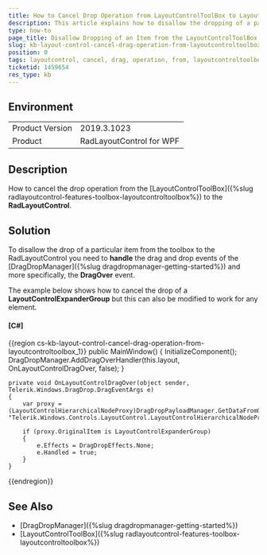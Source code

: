```yaml
---
title: How to Cancel Drop Operation from LayoutControlToolBox to LayoutControl
description: This article explains how to disallow the dropping of a particular item from the LayoutControlToolBox to the RadLayoutControl.
type: how-to
page_title: Disallow Dropping of an Item from the LayoutControlToolBox
slug: kb-layout-control-cancel-drag-operation-from-layoutcontroltoolbox
position: 0
tags: layoutcontrol, cancel, drag, operation, from, layoutcontroltoolbox
ticketid: 1459654
res_type: kb
---
```


## Environment
<table>
	<tbody>
		<tr>
			<td>Product Version</td>
			<td>2019.3.1023</td>
		</tr>
		<tr>
			<td>Product</td>
			<td>RadLayoutControl for WPF</td>
		</tr>
	</tbody>
</table>

## Description

How to cancel the drop operation from the [LayoutControlToolBox]({%slug radlayoutcontrol-features-toolbox-layoutcontroltoolbox%}) to the **RadLayoutControl**. 

## Solution

To disallow the drop of a particular item from the toolbox to the RadLayoutControl you need to **handle** the drag and drop events of the [DragDropManager]({%slug dragdropmanager-getting-started%}) and more specifically, the **DragOver** event.

The example below shows how to cancel the drop of a **LayoutControlExpanderGroup** but this can also be modified to work for any element.

#### __[C#]__

{{region cs-kb-layout-control-cancel-drag-operation-from-layoutcontroltoolbox_1}}
    public MainWindow()
    {
        InitializeComponent();
        DragDropManager.AddDragOverHandler(this.layout, OnLayoutControlDragOver, false);
    }

    private void OnLayoutControlDragOver(object sender, Telerik.Windows.DragDrop.DragEventArgs e)
    {
        var proxy = (LayoutControlHierarchicalNodeProxy)DragDropPayloadManager.GetDataFromObject(e.Data, "Telerik.Windows.Controls.LayoutControl.LayoutControlHierarchicalNodeProxy");

        if (proxy.OriginalItem is LayoutControlExpanderGroup)
        {
            e.Effects = DragDropEffects.None;
            e.Handled = true;
        }
    }
{{endregion}}

## See Also
* [DragDropManager]({%slug dragdropmanager-getting-started%})
* [LayoutControlToolBox]({%slug radlayoutcontrol-features-toolbox-layoutcontroltoolbox%})
